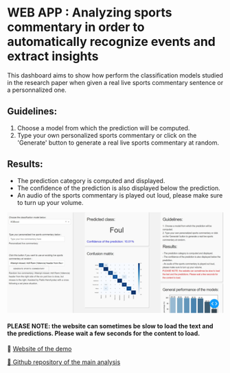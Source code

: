 # WEB APP : Analyzing sports commentary in order to automatically recognize events and extract insights

This dashboard aims to show how perform the classification models studied in the research paper when given a real live sports commentary sentence or a personnalized one.




## Guidelines:
1. Choose a model from which the prediction will be computed.
2. Type your own personalized sports commentary or click on the 'Generate' button to generate a real live sports commentary at random.

## Results:
- The prediction category is computed and displayed.
- The confidence of the prediction is also displayed below the prediction.
- An audio of the sports commentary is played out loud, please make sure to turn up your volume.


![alt text](https://github.com/yanismiraoui/dash-models/blob/master/screenshot_app.jpg)

#### PLEASE NOTE: the website can sometimes be slow to load the text and the predictions. Please wait a few seconds for the content to load.


:link: <a  style="display: inline;"  href="https://dash-models-commentary.herokuapp.com/"> Website of the demo
 
:link: <a  style="display: inline;"  href="https://github.com/yanismiraoui/Analyzing-sports-commentary-in-order-to-automatically-recognize-events-and-extract-insights"> Github repository of the main analysis
